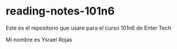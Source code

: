 # reading-notes-101n6

Este es el repositorio que usare para el curso 101n6 de Enter Tech

Mi nombre es Ysrael Rojas
